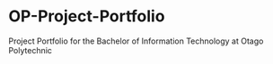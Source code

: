# OP-Project-Portfolio
Project Portfolio for the Bachelor of Information Technology at Otago Polytechnic
